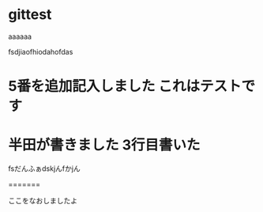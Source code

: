 # gittest


aaaaaa

fsdjiaofhiodahofdas

5番を追加記入しました
これはテストです
=======


半田が書きました
3行目書いた
=======
fsだんふぁdskjんfかjん

=======

ここをなおしましたよ

